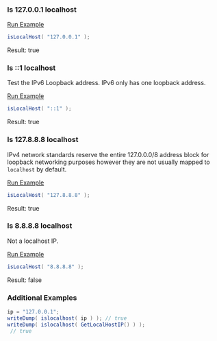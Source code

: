 ### Is 127.0.0.1 localhost



<a href="https://try.boxlang.io/?code=eJzLLPbJT07M8cgvLtFQUDI0MtczAEJDJQVNay4AfssHNQ%3D%3D" target="_blank">Run Example</a>

```java
isLocalHost( "127.0.0.1" );

```

Result: true

### Is ::1 localhost

Test the IPv6 Loopback address. IPv6 only has one loopback address.

<a href="https://try.boxlang.io/?code=eJzLLPbJT07M8cgvLtFQULKyMlRS0LTmAgBVSwYl" target="_blank">Run Example</a>

```java
isLocalHost( "::1" );

```

Result: true

### Is 127.8.8.8 localhost

IPv4 network standards reserve the entire 127.0.0.0/8 address block for loopback networking purposes however they are not usually mapped to `localhost` by default.

<a href="https://try.boxlang.io/?code=eJzLLPbJT07M8cgvLtFQUDI0MtezAEElBU1rLgB%2FhQdM" target="_blank">Run Example</a>

```java
isLocalHost( "127.8.8.8" );

```

Result: true

### Is 8.8.8.8 localhost

Not a localhost IP.

<a href="https://try.boxlang.io/?code=eJzLLPbJT07M8cgvLtFQULLQA0MlBU1rLgBwuQbq" target="_blank">Run Example</a>

```java
isLocalHost( "8.8.8.8" );

```

Result: false

### Additional Examples


```java
ip = "127.0.0.1";
writeDump( islocalhost( ip ) ); // true
writeDump( islocalhost( GetLocalHostIP() ) );
 // true

```


